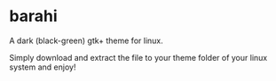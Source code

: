 # barahi
A dark (black-green) gtk+ theme for linux.

Simply download and extract the file to your theme folder of your linux system and enjoy!
